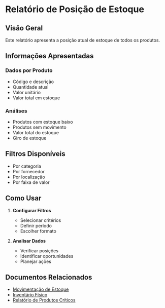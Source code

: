 # Relatório de Posição de Estoque

## Visão Geral

Este relatório apresenta a posição atual de estoque de todos os produtos.

## Informações Apresentadas

### Dados por Produto
- Código e descrição
- Quantidade atual
- Valor unitário
- Valor total em estoque

### Análises
- Produtos com estoque baixo
- Produtos sem movimento
- Valor total do estoque
- Giro de estoque

## Filtros Disponíveis

- Por categoria
- Por fornecedor
- Por localização
- Por faixa de valor

## Como Usar

1. **Configurar Filtros**
   - Selecionar critérios
   - Definir período
   - Escolher formato

2. **Analisar Dados**
   - Verificar posições
   - Identificar oportunidades
   - Planejar ações

## Documentos Relacionados

- [Movimentação de Estoque](movimentacao-estoque.md)
- [Inventário Físico](inventario-fisico.md)
- [Relatório de Produtos Críticos](../estoque/relatorio-criticos.md)
